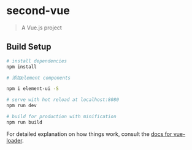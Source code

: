 # second-vue

> A Vue.js project

## Build Setup

``` bash
# install dependencies
npm install

# 添加element components

npm i element-ui -S

# serve with hot reload at localhost:8080
npm run dev

# build for production with minification
npm run build

```

For detailed explanation on how things work, consult the [docs for vue-loader](http://vuejs.github.io/vue-loader).
